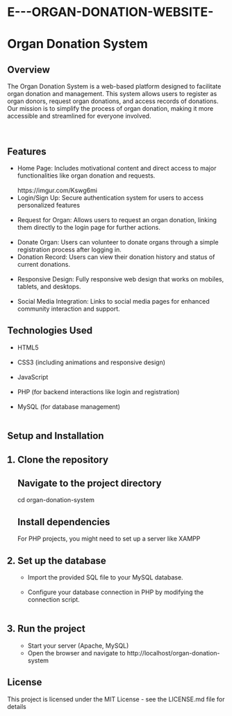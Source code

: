 # E---ORGAN-DONATION-WEBSITE-
<h1> Organ Donation System </h1>


<h2> Overview </h2>
<p> The Organ Donation System is a web-based platform designed to facilitate organ donation and management. This system allows users to register as organ donors, request organ donations, and access records of donations. Our mission is to simplify the process of organ donation, making it more accessible and streamlined for everyone involved.</p> <br> 
<h2> Features </h2>
<ul> 
<li> Home Page: Includes motivational content and direct access to major functionalities like organ donation and requests.</li> <br>
https://imgur.com/Kswg6mi
  
<li> Login/Sign Up: Secure authentication system for users to access personalized features</li><br>
<li> Request for Organ: Allows users to request an organ donation, linking them directly to the login page for further actions.</li> <br>
<li> Donate Organ: Users can volunteer to donate organs through a simple registration process after logging in.</li>
<li> Donation Record: Users can view their donation history and status of current donations.</li><br>
<li> Responsive Design: Fully responsive web design that works on mobiles, tablets, and desktops.</li><br>
<li> Social Media Integration: Links to social media pages for enhanced community interaction and support.</li>
</ul>

<h2> Technologies Used </h2>
<ul>
<li> HTML5 </li> <br>
<li> CSS3 (including animations and responsive design)</li> <br> 
<li> JavaScript </li> <br>
<li> PHP (for backend interactions like login and registration)</li> <br>
<li> MySQL (for database management) </li> <br>
</ul>

<h2> Setup and Installation </h2>
<ol> 
<h2> <li> Clone the repository</li> </h2>
<h2> Navigate to the project directory </h2>
<p> cd organ-donation-system </p>
<h2> Install dependencies </h2>
<p> For PHP projects, you might need to set up a server like XAMPP </p>

<h2 ><li> Set up the database</li> </h2>
<ul>
<li> Import the provided SQL file to your MySQL database.</li> <br>
<li>Configure your database connection in PHP by modifying the connection script.</li> <br> 
</ul>

<h2> <li> Run the project </li> </h2>
<ul>
<li> Start your server (Apache, MySQL) </li>
<li> Open the browser and navigate to http://localhost/organ-donation-system</li>
</ul>
</ol>

<h2 > License </h2>
<p> This project is licensed under the MIT License - see the LICENSE.md file for details </p>

